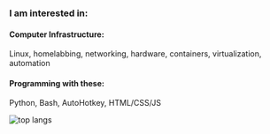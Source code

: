 ### I am interested in:

#### Computer Infrastructure:
Linux, homelabbing, networking, hardware, containers, virtualization, automation

#### Programming with these:
Python, Bash, AutoHotkey, HTML/CSS/JS

![top langs](https://github-readme-stats.vercel.app/api/top-langs/?username=jaygriffinjay&layout=compact)
